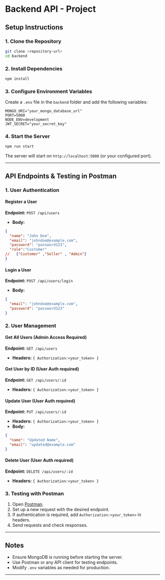 # Backend API - Project

## Setup Instructions

### 1. Clone the Repository
```sh
git clone <repository-url>
cd backend
```

### 2. Install Dependencies
```sh
npm install
```

### 3. Configure Environment Variables
Create a `.env` file in the `backend` folder and add the following variables:
```env
MONGO_URI="your_mongo_database_url"
PORT=5000
NODE_ENV=development
JWT_SECRET="your_secret_key"
```

### 4. Start the Server
```sh
npm run start
```

The server will start on `http://localhost:5000` (or your configured port).

---

## API Endpoints & Testing in Postman

### 1. User Authentication
#### Register a User
**Endpoint:** `POST /api/users`
- **Body:**
```json
{
  "name": "John Doe",
  "email": "johndoe@example.com",
  "password": "password123",
  "role":"Customer"  
//   {"Customer" ,"Seller" , "Admin"}
}
```

#### Login a User
**Endpoint:** `POST /api/users/login`
- **Body:**
```json
{
  "email": "johndoe@example.com",
  "password": "password123"
}
```

### 2. User Management 
#### Get All Users (Admin Access Required)
**Endpoint:** `GET /api/users`
- **Headers:** `{ Authorization:<your_token> }`

#### Get User by ID (User Auth required)
**Endpoint:** `GET /api/users/:id`
- **Headers:** `{ Authorization:<your_token> }`

#### Update User (User Auth required)
**Endpoint:** `PUT /api/users/:id`
- **Headers:** `{ Authorization:<your_token> }`
- **Body:**
```json
{
  "name": "Updated Name",
  "email": "updated@example.com"
}
```
 
#### Delete User (User Auth required)
**Endpoint:** `DELETE /api/users/:id`
- **Headers:** `{ Authorization:<your_token> }`

### 3. Testing with Postman
1. Open [Postman](https://www.postman.com/).
2. Set up a new request with the desired endpoint.
3. If authentication is required, add `Authorization:<your_token>` in headers.
4. Send requests and check responses.

---

## Notes
- Ensure MongoDB is running before starting the server.
- Use Postman or any API client for testing endpoints.
- Modify `.env` variables as needed for production.

---

